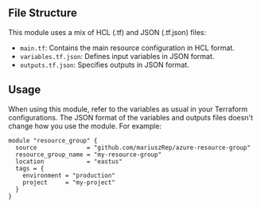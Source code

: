 ## File Structure

This module uses a mix of HCL (.tf) and JSON (.tf.json) files:

- `main.tf`: Contains the main resource configuration in HCL format.
- `variables.tf.json`: Defines input variables in JSON format.
- `outputs.tf.json`: Specifies outputs in JSON format.

## Usage

When using this module, refer to the variables as usual in your Terraform configurations. The JSON format of the variables and outputs files doesn't change how you use the module. For example:

```hcl
module "resource_group" {
  source              = "github.com/mariuszRep/azure-resource-group"
  resource_group_name = "my-resource-group"
  location            = "eastus"
  tags = {
    environment = "production"
    project     = "my-project"
  }
}
```


